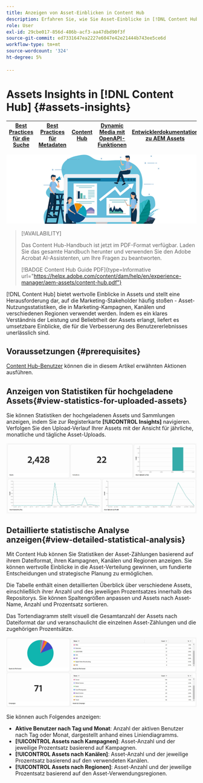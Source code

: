 ```yaml
---
title: Anzeigen von Asset-Einblicken in Content Hub
description: Erfahren Sie, wie Sie Asset-Einblicke in [!DNL Content Hub] anzeigen können.
role: User
exl-id: 29cbe017-856d-486b-acf3-aa47dbd90f3f
source-git-commit: ed7331647ea2227e6047e42e21444b743ee5ce6d
workflow-type: tm+mt
source-wordcount: '324'
ht-degree: 5%

---
```


# Assets Insights in [!DNL Content Hub] {#assets-insights}

| [Best Practices für die Suche](/help/assets/search-best-practices.md) | [Best Practices für Metadaten](/help/assets/metadata-best-practices.md) | [Content Hub](/help/assets/product-overview.md) | [Dynamic Media mit OpenAPI-Funktionen](/help/assets/dynamic-media-open-apis-overview.md) | [Entwicklerdokumentation zu AEM Assets](https://developer.adobe.com/experience-cloud/experience-manager-apis/) |
| ------------- | --------------------------- |---------|----|-----|

![Assets-Einblicke](assets/asset-insights-banner.jpg)

>[!AVAILABILITY]
>
>Das Content Hub-Handbuch ist jetzt im PDF-Format verfügbar. Laden Sie das gesamte Handbuch herunter und verwenden Sie den Adobe Acrobat AI-Assistenten, um Ihre Fragen zu beantworten.
>
>[!BADGE Content Hub Guide PDF]{type=Informative url="https://helpx.adobe.com/content/dam/help/en/experience-manager/aem-assets/content-hub.pdf"}

[!DNL Content Hub] bietet wertvolle Einblicke in Assets und stellt eine Herausforderung dar, auf die Marketing-Stakeholder häufig stoßen - Asset-Nutzungsstatistiken, die in Marketing-Kampagnen, Kanälen und verschiedenen Regionen verwendet werden. Indem es ein klares Verständnis der Leistung und Beliebtheit der Assets erlangt, liefert es umsetzbare Einblicke, die für die Verbesserung des Benutzererlebnisses unerlässlich sind.

## Voraussetzungen {#prerequisites}

[Content Hub-Benutzer](deploy-content-hub.md#onboard-content-hub-users) können die in diesem Artikel erwähnten Aktionen ausführen.

## Anzeigen von Statistiken für hochgeladene Assets{#view-statistics-for-uploaded-assets}

Sie können Statistiken der hochgeladenen Assets und Sammlungen anzeigen, indem Sie zur Registerkarte **[!UICONTROL Insights]** navigieren. Verfolgen Sie den Upload-Verlauf Ihrer Assets mit der Ansicht für jährliche, monatliche und tägliche Asset-Uploads.

![Hochladen der Asset-Statistiken](assets/assets-insights.jpg)

<!-- You can track the upload history of your assets over the past 30 days or gain a more comprehensive view with data spanning the last 12 months. This feature enables you to evaluate the upload count of assets.  -->

<!-- Go to the **[!UICONTROL [!DNL Insights]]** tab.

2. Select the desired time frame to view the statistics; you can opt for either last 30 days or last 12 months.

Data for the selected time frame is displayed, including the upload count for the specified duration. -->

## Detaillierte statistische Analyse anzeigen{#view-detailed-statistical-analysis}

Mit Content Hub können Sie Statistiken der Asset-Zählungen basierend auf ihrem Dateiformat, ihren Kampagnen, Kanälen und Regionen anzeigen. Sie können wertvolle Einblicke in die Asset-Verteilung gewinnen, um fundierte Entscheidungen und strategische Planung zu ermöglichen.

Die Tabelle enthält einen detaillierten Überblick über verschiedene Assets, einschließlich ihrer Anzahl und des jeweiligen Prozentsatzes innerhalb des Repositorys. Sie können Spaltengrößen anpassen und Assets nach Asset-Name, Anzahl und Prozentsatz sortieren.

Das Tortendiagramm stellt visuell die Gesamtanzahl der Assets nach Dateiformat dar und veranschaulicht die einzelnen Asset-Zählungen und die zugehörigen Prozentsätze.

![Asset-Anzahl nach Asset-Typ-Statistiken](assets/insights-categorial-view.jpg)

Sie können auch Folgendes anzeigen:

* **Aktive Benutzer nach Tag und Monat**: Anzahl der aktiven Benutzer nach Tag oder Monat, dargestellt anhand eines Liniendiagramms.
* **[!UICONTROL Assets nach Kampagnen]**: Asset-Anzahl und der jeweilige Prozentsatz basierend auf Kampagnen.
* **[!UICONTROL Assets nach Kanälen]**: Asset-Anzahl und der jeweilige Prozentsatz basierend auf den verwendeten Kanälen.
* **[!UICONTROL Assets nach Regionen]**: Asset-Anzahl und der jeweilige Prozentsatz basierend auf den Asset-Verwendungsregionen.

